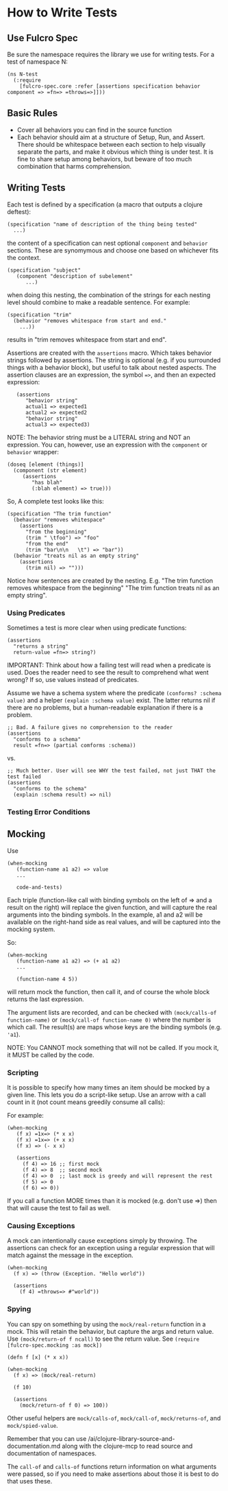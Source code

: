 # How to Write Tests

## Use Fulcro Spec

Be sure the namespace requires the library we use for writing tests. For a test of namespace N:

```
(ns N-test
  (:require 
    [fulcro-spec.core :refer [assertions specification behavior component => =fn=> =throws=>]]))
```

## Basic Rules

* Cover all behaviors you can find in the source function
* Each behavior should aim at a structure of Setup, Run, and Assert. There should be whitespace between each section to
  help visually separate the parts, and make it obvious which thing is under test. It is fine to share setup among
  behaviors, but beware of too much combination that harms comprehension.

## Writing Tests

Each test is defined by a specification (a macro that outputs a clojure deftest):

```
(specification "name of description of the thing being tested" 
  ...)
```

the content of a specification can nest optional `component` and `behavior` sections. These are synomymous and choose
one based on whichever fits the context.

```
(specification "subject" 
   (component "description of subelement"
      ...)
```

when doing this nesting, the combination of the strings for each nesting level should combine to make a readable
sentence. For example:

```
(specification "trim" 
  (behavior "removes whitespace from start and end."
    ...))
```

results in "trim removes whitespace from start and end".

Assertions are created with the `assertions` macro. Which takes behavior strings followed by assertions. The string is
optional (e.g. if you surrounded things with a behavior block), but useful to talk about nested aspects. The assertion
clauses are an expression, the symbol `=>`, and then an expected expression:

```
   (assertions 
      "behavior string"
      actual1 => expected1
      actual2 => expected2
      "behavior string"
      actual3 => expected3)
```

NOTE: The behavior string must be a LITERAL string and NOT an expression. You can, however, use an
expression with the `component` or `behavior` wrapper:

```
(doseq [element (things)]
  (component (str element)
     (assertions
        "has blah"
        (:blah element) => true)))
```

So, A complete test looks like this:

```
(specification "The trim function" 
  (behavior "removes whitespace"
    (assertions
      "from the beginning"
      (trim " \tfoo") => "foo"
      "from the end"
      (trim "bar\n\n   \t") => "bar"))
  (behavior "treats nil as an empty string"
    (assertions
      (trim nil) => "")))
```

Notice how sentences are created by the nesting. E.g.
"The trim function removes whitespace from the beginning"
"The trim function treats nil as an empty string".

### Using Predicates

Sometimes a test is more clear when using predicate functions:

```
(assertions
  "returns a string"
  return-value =fn=> string?)
```

IMPORTANT: Think about how a failing test will read when a predicate is used. Does the reader need to see the result to
comprehend what went wrong? If so, use values instead of predicates.

Assume we have a schema system where the predicate `(conforms? :schema value)` and a helper `(explain :schema value)`
exist. The latter returns nil if there are no problems, but a human-readable explanation if there is a problem.

```
;; Bad. A failure gives no comprehension to the reader
(assertions
  "conforms to a schema"
  result =fn=> (partial comforms :schema))
```

vs.

```
;; Much better. User will see WHY the test failed, not just THAT the test failed
(assertions
  "conforms to the schema"
  (explain :schema result) => nil)
```

### Testing Error Conditions

## Mocking

Use 

```
(when-mocking
   (function-name a1 a2) => value
   ...

   code-and-tests)
```

Each triple (function-like call with binding symbols on the left of => and a result on the right) will replace the given
function, and will capture the real arguments into the binding symbols. In the example, a1 and a2 will be available on the 
right-hand side as real values, and will be captured into the mocking system.

So:

```
(when-mocking
   (function-name a1 a2) => (+ a1 a2)
   ...

   (function-name 4 5))
```

will return mock the function, then call it, and of course the whole block returns the last expression.

The argument lists are recorded, and can be checked with `(mock/calls-of function-name)` or `(mock/call-of function-name 0)`
where the number is which call. The result(s) are maps whose keys are the binding symbols (e.g. `'a1`).

NOTE: You CANNOT mock something that will not be called. If you mock it, it MUST be called by the code.

### Scripting 

It is possible to specify how many times an item should be mocked by a given line. This lets you do a script-like setup. Use
an arrow with a call count in it (not count means greedily consume all calls):

For example:

```
(when-mocking
   (f x) =1x=> (* x x)
   (f x) =1x=> (+ x x)
   (f x) => (- x x)

   (assertions
     (f 4) => 16 ;; first mock
     (f 4) => 8  ;; second mock
     (f 4) => 0  ;; last mock is greedy and will represent the rest
     (f 5) => 0
     (f 6) => 0))
```

If you call a function MORE times than it is mocked (e.g. don't use =>) then that will cause the test to fail as well.


### Causing Exceptions

A mock can intentionally cause exceptions simply by throwing. The assertions can check for an exception using a 
regular expression that will match against the message in the exception.

```
(when-mocking
  (f x) => (throw (Exception. "Hello world"))

  (assertions
    (f 4) =throws=> #"world"))
```

### Spying

You can spy on something by using the `mock/real-return` function in a mock. This will retain the behavior, but capture the args and return value. Use `(mock/return-of f ncall)` to see the return value. See `(require [fulcro-spec.mocking :as mock])`

```
(defn f [x] (* x x))

(when-mocking
  (f x) => (mock/real-return)

  (f 10)
  
  (assertions
    (mock/return-of f 0) => 100))
```

Other useful helpers are `mock/calls-of`, `mock/call-of`, `mock/returns-of`, and `mock/spied-value`.

Remember that you can use /ai/clojure-library-source-and-documentation.md along with the clojure-mcp to
read source and documentation of namespaces.

The `call-of` and `calls-of` functions return information on what arguments were passed, so if you need to make assertions about those it is best to do that uses these.
